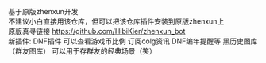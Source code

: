 基于原版zhenxun开发  
不建议小白直接用该仓库，但可以把该仓库插件安装到原版zhenxun上  
原版真寻链接 https://github.com/HibiKier/zhenxun_bot  
新插件:
DNF插件 可以查看游戏币比例 订阅colg资讯 DNF编年提醒等
黑历史图库（群友图库） 可以用于存群友的经典场景（笑）